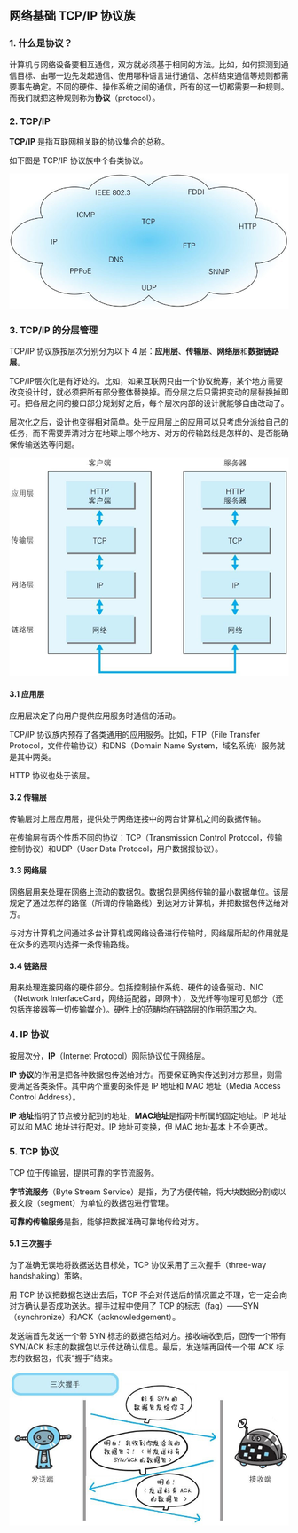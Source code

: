 ## 网络基础 TCP/IP 协议族

### 1. 什么是协议？

计算机与网络设备要相互通信，双方就必须基于相同的方法。比如，如何探测到通信目标、由哪一边先发起通信、使用哪种语言进行通信、怎样结束通信等规则都需要事先确定。不同的硬件、操作系统之间的通信，所有的这一切都需要一种规则。而我们就把这种规则称为**协议**（protocol）。

### 2. TCP/IP

**TCP/IP** 是指互联网相关联的协议集合的总称。

如下图是 TCP/IP 协议族中个各类协议。

![TCP/IP](./images/TCP-IP.jpeg)

### 3. TCP/IP 的分层管理

TCP/IP 协议族按层次分别分为以下 4 层：**应用层**、**传输层**、**网络层**和**数据链路层**。

TCP/IP层次化是有好处的。比如，如果互联网只由一个协议统筹，某个地方需要改变设计时，就必须把所有部分整体替换掉。而分层之后只需把变动的层替换掉即可。把各层之间的接口部分规划好之后，每个层次内部的设计就能够自由改动了。

层次化之后，设计也变得相对简单。处于应用层上的应用可以只考虑分派给自己的任务，而不需要弄清对方在地球上哪个地方、对方的传输路线是怎样的、是否能确保传输送达等问题。

![分层管理](./images/分层管理.jpeg)

#### 3.1 应用层

应用层决定了向用户提供应用服务时通信的活动。

TCP/IP 协议族内预存了各类通用的应用服务。比如，FTP（File Transfer Protocol，文件传输协议）和DNS（Domain Name System，域名系统）服务就是其中两类。

HTTP 协议也处于该层。

#### 3.2 传输层

传输层对上层应用层，提供处于网络连接中的两台计算机之间的数据传输。

在传输层有两个性质不同的协议：TCP（Transmission Control Protocol，传输控制协议）和UDP（User Data Protocol，用户数据报协议）。

#### 3.3 网络层

网络层用来处理在网络上流动的数据包。数据包是网络传输的最小数据单位。该层规定了通过怎样的路径（所谓的传输路线）到达对方计算机，并把数据包传送给对方。

与对方计算机之间通过多台计算机或网络设备进行传输时，网络层所起的作用就是在众多的选项内选择一条传输路线。

#### 3.4 链路层

用来处理连接网络的硬件部分。包括控制操作系统、硬件的设备驱动、NIC（Network InterfaceCard，网络适配器，即网卡），及光纤等物理可见部分（还包括连接器等一切传输媒介）。硬件上的范畴均在链路层的作用范围之内。

### 4. IP 协议

按层次分，**IP**（Internet Protocol）网际协议位于网络层。

**IP 协议**的作用是把各种数据包传送给对方。而要保证确实传送到对方那里，则需要满足各类条件。其中两个重要的条件是 IP 地址和 MAC 地址（Media Access Control Address）。

**IP 地址**指明了节点被分配到的地址，**MAC地址**是指网卡所属的固定地址。IP 地址可以和 MAC 地址进行配对。IP 地址可变换，但 MAC 地址基本上不会更改。

### 5. TCP 协议

TCP 位于传输层，提供可靠的字节流服务。

**字节流服务**（Byte Stream Service）是指，为了方便传输，将大块数据分割成以报文段（segment）为单位的数据包进行管理。

**可靠的传输服务**是指，能够把数据准确可靠地传给对方。

#### 5.1 三次握手

为了准确无误地将数据送达目标处，TCP 协议采用了三次握手（three-way handshaking）策略。

用 TCP 协议把数据包送出去后，TCP 不会对传送后的情况置之不理，它一定会向对方确认是否成功送达。握手过程中使用了 TCP 的标志（fag）——SYN（synchronize）和ACK（acknowledgement）。

发送端首先发送一个带 SYN 标志的数据包给对方。接收端收到后，回传一个带有 SYN/ACK 标志的数据包以示传达确认信息。最后，发送端再回传一个带 ACK 标志的数据包，代表“握手”结束。

![三次握手](./images/三次握手.jpeg)
